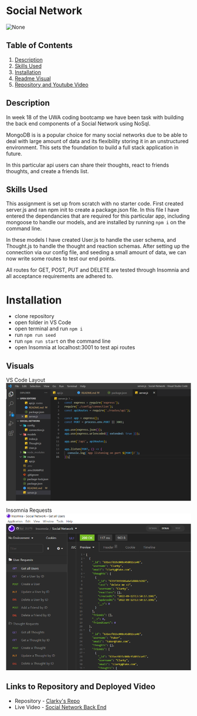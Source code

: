 # Social Network

![None](https://img.shields.io/badge/license-None-blue)
  
## Table of Contents
1. [Description](#description)
2. [Skills Used](#skills-used)
3. [Installation](#installation)
4. [Readme Visual](#visuals)
5. [Repository and Youtube Video](#links-to-repository-and-deployed-video)
  
## Description

In week 18 of the UWA coding bootcamp we have been task with building the back end components of a Social Network using NoSql.

MongoDB is is a popular choice for many social networks due to be able to deal with large amount of data and its flexibility storing it in an unstructured environment. This sets the foundation to build a full stack application in future.

In this particular api users can share their thoughts, react to friends thoughts, and create a friends list.

## Skills Used

This assignment is set up from scratch with no starter code. First created server.js and ran npm init to create a package.json file. In this file I have entered the dependancies that are required for this particular app, including mongoose to handle our models, and are installed by running `npm i` on the command line.

In these models I have created User.js to handle the user schema, and Thought.js to handle the thought and reaction schemas. After setting up the connection via our config file, and seeding a small amount of data, we can now write some routes to test our end points.

All routes for GET, POST, PUT and DELETE are tested through Insomnia and all acceptance requirements are adhered to.

# Installation

- clone repository
- open folder in VS Code
- open terminal and run `npm i`
- run `npm run seed`
- run `npm run start` on the command line 
- open Insomnia at localhost:3001 to test api routes

## Visuals

VS Code Layout
![vs code layout](/assets/img/1-folder-layout.png)

Insomnia Requests
![insomnia requests](/assets/img/2-insomnia-requests.png)

## Links to Repository and Deployed Video

- Repository - [Clarky's Repo](https://github.com/Clarky117/Social-Network)
- Live Video - [Social Network Back End](https://youtu.be/tSVVmA1S6N8)
